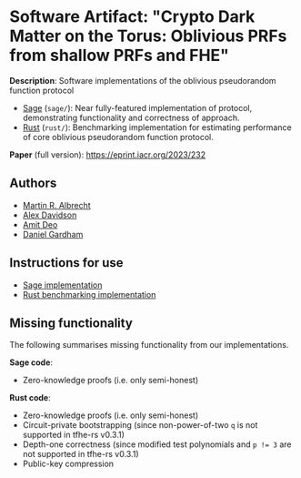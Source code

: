 # Software Artifact: "Crypto Dark Matter on the Torus: Oblivious PRFs from shallow PRFs and FHE"

**Description**: Software implementations of the oblivious pseudorandom function protocol

- [Sage](./sage) (`sage/`): Near fully-featured implementation of protocol, demonstrating functionality and correctness of approach.
- [Rust](./rust) (`rust/`): Benchmarking implementation for estimating performance of core oblivious pseudorandom function protocol.

**Paper** (full version): <https://eprint.iacr.org/2023/232>

## Authors

- [Martin R. Albrecht](https://malb.io)
- [Alex Davidson](https://alxdavids.xyz)
- [Amit Deo](https://scholar.google.com/citations?user=TPREbisAAAAJ&hl=en)
- [Daniel Gardham](https://www.surrey.ac.uk/people/daniel-gardham)

## Instructions for use

- [Sage implementation](sage/README.md)
- [Rust benchmarking implementation](rust/README.md)

## Missing functionality

The following summarises missing functionality from our implementations.

**Sage code**:
- Zero-knowledge proofs (i.e. only semi-honest)

**Rust code**:
- Zero-knowledge proofs (i.e. only semi-honest)
- Circuit-private bootstrapping (since non-power-of-two `q` is not supported in tfhe-rs v0.3.1)
- Depth-one correctness (since modified test polynomials and `p != 3` are not supported in tfhe-rs v0.3.1)
- Public-key compression
